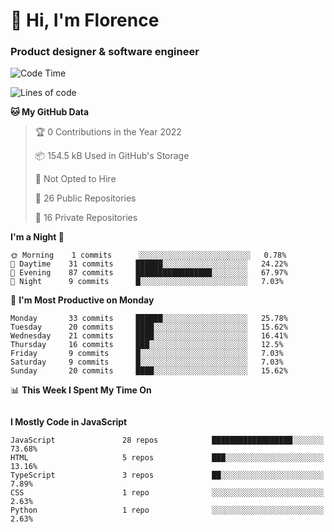<h1>👋 Hi, I'm Florence</h1>
<h3>Product designer & software engineer</h3>



<!--START_SECTION:waka-->
![Code Time](http://img.shields.io/badge/Code%20Time-0%20secs-blue)

![Lines of code](https://img.shields.io/badge/From%20Hello%20World%20I%27ve%20Written-1%20Million%20lines%20of%20code-blue)

**🐱 My GitHub Data** 

> 🏆 0 Contributions in the Year 2022
 > 
> 📦 154.5 kB Used in GitHub's Storage 
 > 
> 🚫 Not Opted to Hire
 > 
> 📜 26 Public Repositories 
 > 
> 🔑 16 Private Repositories  
 > 
**I'm a Night 🦉** 

```text
🌞 Morning    1 commits      ░░░░░░░░░░░░░░░░░░░░░░░░░   0.78% 
🌆 Daytime    31 commits     ██████░░░░░░░░░░░░░░░░░░░   24.22% 
🌃 Evening    87 commits     █████████████████░░░░░░░░   67.97% 
🌙 Night      9 commits      █░░░░░░░░░░░░░░░░░░░░░░░░   7.03%

```
📅 **I'm Most Productive on Monday** 

```text
Monday       33 commits     ██████░░░░░░░░░░░░░░░░░░░   25.78% 
Tuesday      20 commits     ████░░░░░░░░░░░░░░░░░░░░░   15.62% 
Wednesday    21 commits     ████░░░░░░░░░░░░░░░░░░░░░   16.41% 
Thursday     16 commits     ███░░░░░░░░░░░░░░░░░░░░░░   12.5% 
Friday       9 commits      █░░░░░░░░░░░░░░░░░░░░░░░░   7.03% 
Saturday     9 commits      █░░░░░░░░░░░░░░░░░░░░░░░░   7.03% 
Sunday       20 commits     ████░░░░░░░░░░░░░░░░░░░░░   15.62%

```


📊 **This Week I Spent My Time On** 

```text
```

**I Mostly Code in JavaScript** 

```text
JavaScript               28 repos            ██████████████████░░░░░░░   73.68% 
HTML                     5 repos             ███░░░░░░░░░░░░░░░░░░░░░░   13.16% 
TypeScript               3 repos             ██░░░░░░░░░░░░░░░░░░░░░░░   7.89% 
CSS                      1 repo              ░░░░░░░░░░░░░░░░░░░░░░░░░   2.63% 
Python                   1 repo              ░░░░░░░░░░░░░░░░░░░░░░░░░   2.63%

```



<!--END_SECTION:waka-->
